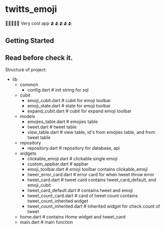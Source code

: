 # twitts_emoji

🧠🧠🧠🧠🧠
Very cool app
🫂🫂🫂🫂🫂

## Getting Started

## Read before check it.

Structure of project:
- lib
    - common
        - config.dart # init string for sql
    - cubit
        - emoji_cubit.dart # cubit for emoji toolbar
        - emoji_state.dart # state for emoji toolbar
        - expand_cubit.dart # cubit for expand emoji toolbar
    - models
        - emojies_table.dart # emojies table
        - tweet.dart # tweet table
        - view_table.dart # view table, id's  from emojies table, and from tweet table
    - repository
        - repository.dart # repository for database, api
    - widgets
        - clickable_emoji.dart # clickable single emoji
        - custom_appbar.dart # appbar
        - emoji_toolbar.dart # emoji toolbar contains clickable_emoji
        - tweer_error_card.dart # error card for when tweet throw error
        - tweet_card.dart # tweet card contains tweet_card_default, and emoji_cubit
        - tweet_card_default.dart # contains tweet and emoji
        - tweet_count_card.dart # card of tweet count contains tweet_count_inherited widget
        - tweet_count_inherited.dart # inherited widget for check count of tweet
     - home.dart # contains Home widget and tweet_card
     - main.dart # main function
